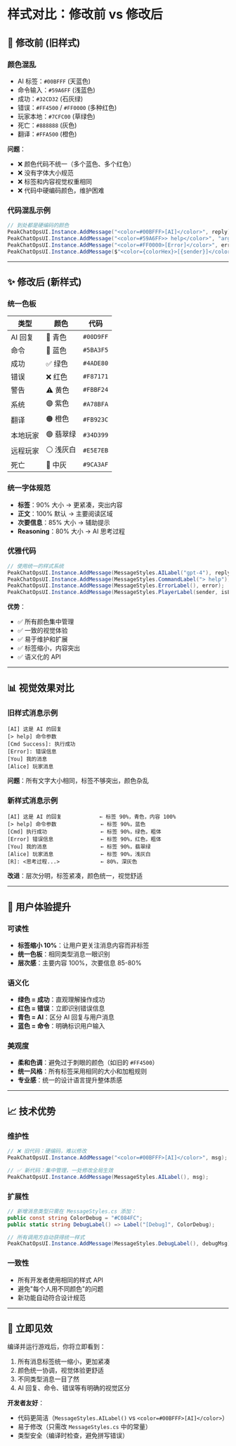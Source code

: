 # 样式对比：修改前 vs 修改后

## 🔄 修改前 (旧样式)

### 颜色混乱
- AI 标签：`#00BFFF` (天蓝色)
- 命令输入：`#59A6FF` (浅蓝色)  
- 成功：`#32CD32` (石灰绿)
- 错误：`#FF4500` / `#FF0000` (多种红色)
- 玩家本地：`#7CFC00` (草绿色)
- 死亡：`#888888` (灰色)
- 翻译：`#FFA500` (橙色)

**问题**：
- ❌ 颜色代码不统一（多个蓝色、多个红色）
- ❌ 没有字体大小规范
- ❌ 标签和内容视觉权重相同
- ❌ 代码中硬编码颜色，维护困难

### 代码混乱示例
```csharp
// 到处都是硬编码的颜色
PeakChatOpsUI.Instance.AddMessage("<color=#00BFFF>[AI]</color>", reply);
PeakChatOpsUI.Instance.AddMessage("<color=#59A6FF>> help</color>", "args");
PeakChatOpsUI.Instance.AddMessage("<color=#FF0000>[Error]</color>", error);
PeakChatOpsUI.Instance.AddMessage($"<color={colorHex}>[{sender}]</color>", msg);
```

---

## ✨ 修改后 (新样式)

### 统一色板
| 类型 | 颜色 | 代码 |
|------|------|------|
| AI 回复 | 💠 青色 | `#00D9FF` |
| 命令 | 🔵 蓝色 | `#5BA3F5` |
| 成功 | ✅ 绿色 | `#4ADE80` |
| 错误 | ❌ 红色 | `#F87171` |
| 警告 | ⚠️ 黄色 | `#FBBF24` |
| 系统 | 🟣 紫色 | `#A78BFA` |
| 翻译 | 🟠 橙色 | `#FB923C` |
| 本地玩家 | 🟢 翡翠绿 | `#34D399` |
| 远程玩家 | ⚪ 浅灰白 | `#E5E7EB` |
| 死亡 | 🔘 中灰 | `#9CA3AF` |

### 统一字体规范
- **标签**：90% 大小 → 更紧凑，突出内容
- **正文**：100% 默认 → 主要阅读区域
- **次要信息**：85% 大小 → 辅助提示
- **Reasoning**：80% 大小 → AI 思考过程

### 优雅代码
```csharp
// 使用统一的样式系统
PeakChatOpsUI.Instance.AddMessage(MessageStyles.AILabel("gpt-4"), reply);
PeakChatOpsUI.Instance.AddMessage(MessageStyles.CommandLabel("> help"), "args");
PeakChatOpsUI.Instance.AddMessage(MessageStyles.ErrorLabel(), error);
PeakChatOpsUI.Instance.AddMessage(MessageStyles.PlayerLabel(sender, isLocal), msg);
```

**优势**：
- ✅ 所有颜色集中管理
- ✅ 一致的视觉体验
- ✅ 易于维护和扩展
- ✅ 标签缩小，内容突出
- ✅ 语义化的 API

---

## 📊 视觉效果对比

### 旧样式消息示例
```
[AI] 这是 AI 的回复
[> help] 命令参数
[Cmd Success]: 执行成功
[Error]: 错误信息
[You] 我的消息
[Alice] 玩家消息
```
**问题**：所有文字大小相同，标签不够突出，颜色杂乱

### 新样式消息示例
```
[AI] 这是 AI 的回复            ← 标签 90%，青色，内容 100%
[> help] 命令参数              ← 标签 90%，蓝色
[Cmd] 执行成功                 ← 标签 90%，绿色，粗体
[Error] 错误信息               ← 标签 90%，红色，粗体
[You] 我的消息                 ← 标签 90%，翡翠绿
[Alice] 玩家消息               ← 标签 90%，浅灰白
[R]: <思考过程...>             ← 80%，深灰色
```
**改进**：层次分明，标签紧凑，颜色统一，视觉舒适

---

## 🎯 用户体验提升

### 可读性
- **标签缩小 10%**：让用户更关注消息内容而非标签
- **统一色板**：相同类型消息一眼识别
- **层次感**：主要内容 100%，次要信息 85-80%

### 语义化
- **绿色 = 成功**：直观理解操作成功
- **红色 = 错误**：立即识别错误信息
- **青色 = AI**：区分 AI 回复与用户消息
- **蓝色 = 命令**：明确标识用户输入

### 美观度
- **柔和色调**：避免过于刺眼的颜色（如旧的 `#FF4500`）
- **统一风格**：所有标签采用相同的大小和加粗规则
- **专业感**：统一的设计语言提升整体质感

---

## 📈 技术优势

### 维护性
```csharp
// ❌ 旧代码：硬编码，难以修改
PeakChatOpsUI.Instance.AddMessage("<color=#00BFFF>[AI]</color>", msg);

// ✅ 新代码：集中管理，一处修改全局生效
PeakChatOpsUI.Instance.AddMessage(MessageStyles.AILabel(), msg);
```

### 扩展性
```csharp
// 新增消息类型只需在 MessageStyles.cs 添加：
public const string ColorDebug = "#C084FC";
public static string DebugLabel() => Label("[Debug]", ColorDebug);

// 所有调用方自动获得统一样式
PeakChatOpsUI.Instance.AddMessage(MessageStyles.DebugLabel(), debugMsg);
```

### 一致性
- 所有开发者使用相同的样式 API
- 避免"每个人用不同颜色"的问题
- 新功能自动符合设计规范

---

## 🚀 立即见效

编译并运行游戏后，你将立即看到：
1. 所有消息标签统一缩小，更加紧凑
2. 颜色统一协调，视觉体验更舒适
3. 不同类型消息一目了然
4. AI 回复、命令、错误等有明确的视觉区分

**开发者友好**：
- 代码更简洁（`MessageStyles.AILabel()` vs `<color=#00BFFF>[AI]</color>`）
- 易于修改（只需改 `MessageStyles.cs` 中的常量）
- 类型安全（编译时检查，避免拼写错误）
